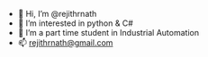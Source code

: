 - 👋 Hi, I’m @rejithrnath
- 👀 I’m interested in python & C#
- 🌱 I’m a part time student in Industrial Automation
- 📫 rejithrnath@gmail.com

<!---
rejithrnath/rejithrnath is a ✨ special ✨ repository because its `README.md` (this file) appears on your GitHub profile.
You can click the Preview link to take a look at your changes.
--->
